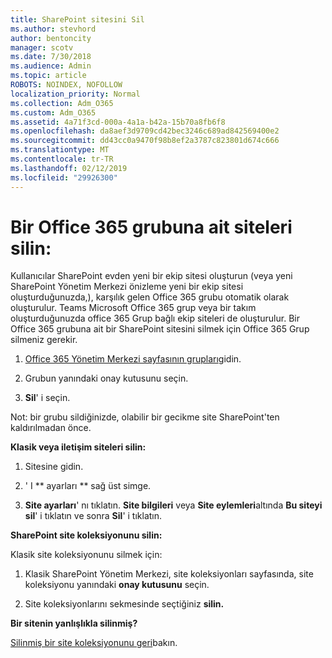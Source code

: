 ```yaml
---
title: SharePoint sitesini Sil
ms.author: stevhord
author: bentoncity
manager: scotv
ms.date: 7/30/2018
ms.audience: Admin
ms.topic: article
ROBOTS: NOINDEX, NOFOLLOW
localization_priority: Normal
ms.collection: Adm_O365
ms.custom: Adm_O365
ms.assetid: 4a71f3cd-000a-4a1a-b42a-15b70a8fb6f8
ms.openlocfilehash: da8aef3d9709cd42bec3246c689ad842569400e2
ms.sourcegitcommit: dd43cc0a9470f98b8ef2a3787c823801d674c666
ms.translationtype: MT
ms.contentlocale: tr-TR
ms.lasthandoff: 02/12/2019
ms.locfileid: "29926300"
---
```

# <a name="delete-sites-that-belong-to-an-office-365-group"></a>Bir Office 365 grubuna ait siteleri silin:

Kullanıcılar SharePoint evden yeni bir ekip sitesi oluşturun (veya yeni SharePoint Yönetim Merkezi önizleme yeni bir ekip sitesi oluşturduğunuzda,), karşılık gelen Office 365 grubu otomatik olarak oluşturulur. Teams Microsoft Office 365 grup veya bir takım oluşturduğunuzda office 365 Grup bağlı ekip siteleri de oluşturulur. Bir Office 365 grubuna ait bir SharePoint sitesini silmek için Office 365 Grup silmeniz gerekir. 
  
1. [Office 365 Yönetim Merkezi sayfasının grupları](https://portal.office.com/adminportal/home#/groups)gidin.
    
2. Grubun yanındaki onay kutusunu seçin.
    
3. **Sil**' i seçin.
    
Not: bir grubu sildiğinizde, olabilir bir gecikme site SharePoint'ten kaldırılmadan önce.
  
**Klasik veya iletişim siteleri silin:**

1. Sitesine gidin.
  
2. ' I ** ayarları ** sağ üst simge. 
  
3. **Site ayarları**' nı tıklatın. **Site bilgileri** veya **Site eylemleri**altında **Bu siteyi sil**' i tıklatın ve sonra **Sil**' i tıklatın.
  
**SharePoint site koleksiyonunu silin:**

Klasik site koleksiyonunu silmek için:
  
1. Klasik SharePoint Yönetim Merkezi, site koleksiyonları sayfasında, site koleksiyonu yanındaki **onay kutusunu** seçin. 
    
2. Site koleksiyonlarını sekmesinde seçtiğiniz **silin.**
    
**Bir sitenin yanlışlıkla silinmiş?**

[Silinmiş bir site koleksiyonunu geri](https://go.microsoft.com/fwlink/?linkid=867660)bakın.
  

